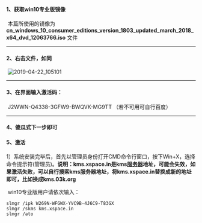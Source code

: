 #### 1、获取win10专业版镜像

​	本篇所使用的镜像为 **cn_windows_10_consumer_editions_version_1803_updated_march_2018_x64_dvd_12063766.iso** 文件

---

#### 2、右击文件，如同

​	![2019-04-22_105101](D:\Typora文档\文档\学习文档\Win10安装教程\2019-04-22_105101.png)

---

#### 3、在界面输入激活码：

​	J2WWN-Q4338-3GFW9-BWQVK-MG9TT （若不可用可自行百度）

---

#### 4、傻瓜式下一步即可



#### 5、激活

​	1）系统安装完毕后，首先以管理员身份打开CMD命令行窗口，按下Win+X，选择命令提示符(管理员)。
​	**说明：kms.xspace.in是kms[服务器](http://jump2.bdimg.com/safecheck/index?url=rN3wPs8te/pL4AOY0zAwhz3wi8AXlR5gsMEbyYdIw60/Fd7POtMyKp0TUfuDKnR9ImOuUl9obIdesUqvhcRz+iEQkSXZ+ntRTKCgqz6IivgtjO1hMDXnS43RDmR8I0b+AQVCPRaueoEKs0Fk2ke9LMezOIcW3ZL4GC4kZwiBYFdGuTxvvBVzUBFEYdHJUUewAumNeulcb+D1XcjsXoNPO7gedTYHhfIUyqvBGCnETvQwPGbuJnYGNA==)地址，可能会失效，如果激活失败，可以自行搜索kms服务器地址，将kms.xspace.in替换成新的地址即可，比如换成kms.03k.org**

​	win10专业版用户请依次输入：

~~~
slmgr /ipk W269N-WFGWX-YVC9B-4J6C9-T83GX
slmgr /skms kms.xspace.in
slmgr /ato
~~~

